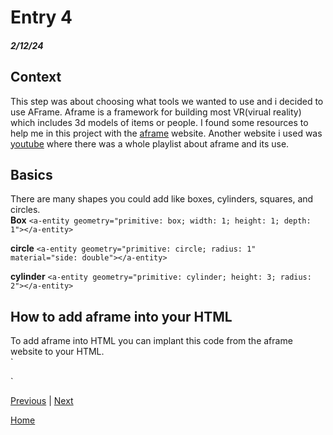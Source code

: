 # Entry 4
##### 2/12/24

## Context
This step was about choosing what tools we wanted to use and i decided to use AFrame. Aframe is a framework for building most VR(virual reality) which includes 3d models of items or people. I found some resources to help me in this project with the [aframe](https://aframe.io/) website. Another website i used was [youtube](https://www.youtube.com/watch?v=ktjMCanKNLk&list=PL8MkBHej75fJD-HveDzm4xKrciC5VfYuV) where there was a whole playlist about aframe and its use.

## Basics 
There are many shapes you could add like boxes, cylinders, squares, and circles.  
**Box** `<a-entity geometry="primitive: box; width: 1; height: 1; depth: 1"></a-entity>`  

**circle** `<a-entity geometry="primitive: circle; radius: 1" material="side: double"></a-entity>`  

**cylinder** `<a-entity geometry="primitive: cylinder; height: 3; radius: 2"></a-entity>`  


## How to add aframe into your HTML
To add aframe into HTML you can implant this code from the aframe website to your HTML.  
`<html >
  <head >
    <script src="https://aframe.io/releases/1.5.0/aframe.min.js"></script>
  </head >
  <body >
    <a-scene >
    </a-scene >
  </body 
</html >`






[Previous](entry03.md) | [Next](entry05.md)

[Home](../README.md)
